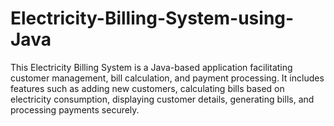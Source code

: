 # Electricity-Billing-System-using-Java
This Electricity Billing System is a Java-based application facilitating customer management, bill calculation, and payment processing. It includes features such as adding new customers, calculating bills based on electricity consumption, displaying customer details, generating bills, and processing payments securely.
